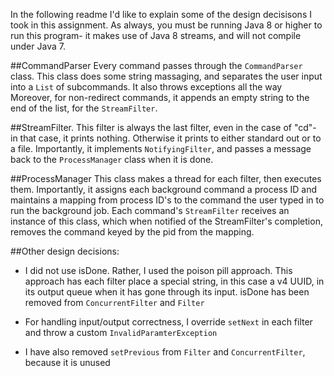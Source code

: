 In the following readme I'd like to explain some of the design decisisons I took in this assignment.
As always, you must be running Java 8 or higher to run this program-
it makes use of Java 8 streams, and will not compile under Java 7.

##CommandParser
Every command passes through the ```CommandParser``` class. 
This class does some string massaging, and separates the user input 
into a ```List``` of subcommands. It also throws exceptions all the way
Moreover, for non-redirect commands, it appends an empty string to the end of the list,
for the ```StreamFilter```.


##StreamFilter. 
This filter is always the last filter, even in the case of "cd"- in that case,
it prints nothing. Otherwise it prints to either standard out or to a file.
Importantly, it implements ```NotifyingFilter```, and passes a message back 
to the ```ProcessManager``` class when it is done.

##ProcessManager
This class makes a thread for each filter, then executes them. 
Importantly, it assigns each background command a process ID and maintains a mapping 
from process ID's to the command the user typed in to run the background job. Each 
command's ```StreamFilter``` receives an instance of this class, which when notified 
of the StreamFilter's completion, removes the command keyed by the pid from 
the mapping. 


##Other design decisions:   
   *    I did not use isDone. Rather, I used the poison pill approach.
        This approach has each filter place a special string, in this case a v4 UUID,
        in its output queue when it has gone through its input. 
        isDone has been removed from ```ConcurrentFilter``` and ```Filter```
        
   *    For handling input/output correctness, I override ```setNext```
        in each filter and throw a custom ```InvalidParamterException```
    
   *    I have also removed ```setPrevious``` from ```Filter``` and ```ConcurrentFilter```,
        because it is unused
          